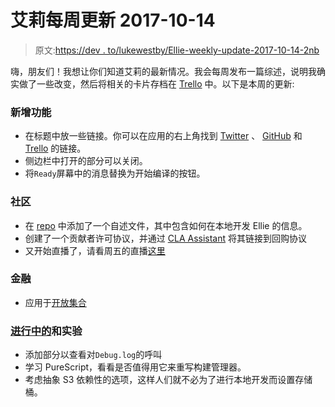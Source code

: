 # 艾莉每周更新 2017-10-14

> 原文:[https://dev . to/lukewestby/Ellie-weekly-update-2017-10-14-2nb](https://dev.to/lukewestby/ellie-weekly-update-2017-10-14-2nb)

嗨，朋友们！我想让你们知道艾莉的最新情况。我会每周发布一篇综述，说明我确实做了一些改变，然后将相关的卡片存档在 [Trello](https://trello.com/b/7cFN60SP/ellie) 中。以下是本周的更新:

### 新增功能

*   在标题中放一些链接。你可以在应用的右上角找到 [Twitter](https://twitter.com/ellie_editor) 、 [GitHub](https://github.com/lukewestby/ellie) 和 [Trello](https://trello.com/b/7cFN60SP/ellie) 的链接。
*   侧边栏中打开的部分可以关闭。
*   将`Ready`屏幕中的消息替换为开始编译的按钮。

### 社区

*   在 [repo](https://github.com/lukewestby/ellie) 中添加了一个自述文件，其中包含如何在本地开发 Ellie 的信息。
*   创建了一个贡献者许可协议，并通过 [CLA Assistant](https://cla-assistant.io/) 将其链接到回购协议
*   又开始直播了，请看周五的直播[这里](https://www.youtube.com/watch?v=0OaYBzJpDgM)

### 金融

*   应用于[开放集合](https://opencollective.com/ellie)

### [进行中的](#in-progress-and-experiments)和实验

*   添加部分以查看对`Debug.log`的呼叫
*   学习 PureScript，看看是否值得用它来重写构建管理器。
*   考虑抽象 S3 依赖性的选项，这样人们就不必为了进行本地开发而设置存储桶。
